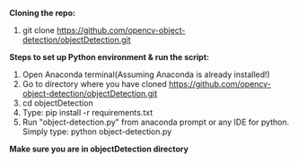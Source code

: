 

**Cloning the repo:**
1) git clone https://github.com/opencv-object-detection/objectDetection.git

**Steps to set up Python environment & run the script:**
1) Open Anaconda terminal(Assuming Anaconda is already installed!)
2) Go to directory where you have cloned https://github.com/opencv-object-detection/objectDetection.git
3) cd objectDetection
4) Type: pip install -r requirements.txt
5) Run "object-detection.py" from anaconda prompt or any IDE for python. Simply type: python object-detection.py

**Make sure you are in objectDetection directory**



